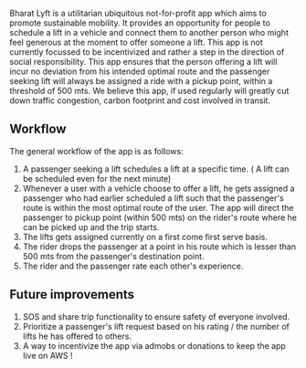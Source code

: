 Bharat Lyft is a utilitarian ubiquitous not-for-profit app which aims to promote sustainable mobility.  It provides an opportunity for people to schedule a lift in a vehicle and connect them to another person who might feel generous at the moment to offer someone a lift. This app is not currently focussed to be incentivized  and rather a step in the direction of social responsibility.  This app ensures that the person offering a lift will incur no deviation from his intended optimal route and the passenger seeking lift will always be assigned a ride with a pickup point, within a threshold of 500 mts. We believe this app, if used regularly will greatly cut down traffic congestion, carbon footprint and cost involved in transit.

## Workflow
The general workflow of the app is as follows:
1. A passenger seeking a lift schedules a lift at a specific time. ( A lift can be scheduled even for the next minute)
2. Whenever a user with a vehicle choose to offer a lift, he gets assigned a passenger who had earlier scheduled a lift such that the passenger's route is within the most optimal route of the user. The app will direct the passenger to pickup point (within 500 mts)  on the rider's route where he can be picked up and the trip starts.
3. The lifts gets assigned currently on a first come first serve basis.
4. The rider drops the passenger at a point in his route which is lesser than 500 mts from the passenger's destination point.
5. The rider and the passenger rate each other's experience.

## Future improvements
1. SOS and share trip functionality to ensure safety of everyone involved.
2. Prioritize a passenger's lift request based on his rating / the number of lifts he has offered to others.
3. A way to incentivize the app via admobs or donations to keep the app live on AWS !
